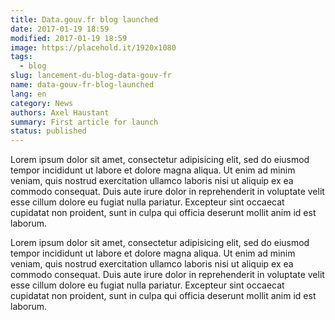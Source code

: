 ```yaml
---
title: Data.gouv.fr blog launched
date: 2017-01-19 18:59
modified: 2017-01-19 18:59
image: https://placehold.it/1920x1080
tags:
  - blog
slug: lancement-du-blog-data-gouv-fr
name: data-gouv-fr-blog-launched
lang: en
category: News
authors: Axel Haustant
summary: First article for launch
status: published
---
```


Lorem ipsum dolor sit amet, consectetur adipisicing elit, sed do eiusmod tempor incididunt ut labore et dolore magna aliqua. Ut enim ad minim veniam, quis nostrud exercitation ullamco laboris nisi ut aliquip ex ea commodo consequat. Duis aute irure dolor in reprehenderit in voluptate velit esse cillum dolore eu fugiat nulla pariatur. Excepteur sint occaecat cupidatat non proident, sunt in culpa qui officia deserunt mollit anim id est laborum.

Lorem ipsum dolor sit amet, consectetur adipisicing elit, sed do eiusmod tempor incididunt ut labore et dolore magna aliqua. Ut enim ad minim veniam, quis nostrud exercitation ullamco laboris nisi ut aliquip ex ea commodo consequat. Duis aute irure dolor in reprehenderit in voluptate velit esse cillum dolore eu fugiat nulla pariatur. Excepteur sint occaecat cupidatat non proident, sunt in culpa qui officia deserunt mollit anim id est laborum.
